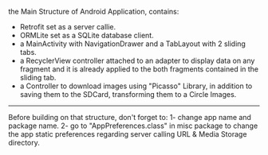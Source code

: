 the Main Structure of Android Application, contains:
- Retrofit set as a server callie. 
- ORMLite set as a SQLite database client.
- a MainActivity with NavigationDrawer and a TabLayout with 2 sliding tabs.
- a RecyclerView controller attached to an adapter to display data on any fragment and it is already applied to the both fragments contained in the sliding tab.
- a Controller to download images using "Picasso" Library, in addition to saving them to the SDCard, transforming them to a Circle Images.


-----------------------------------------

Before building on that structure, don't forget to:
1- change app name and package name.
2- go to "AppPreferences.class" in misc package to change the app static preferences regarding server calling URL & Media Storage directory.
